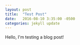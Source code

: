 ```yaml
---
layout: post
title:  "Test Post"
date:   2016-08-10 3:35:00 -0500
categories: jekyll update
---
```


Hello, I'm testing a blog post!